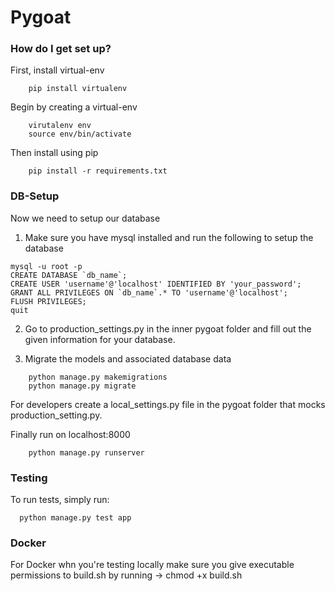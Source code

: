 # Pygoat #



### How do I get set up? ###

First, install virtual-env
```
    pip install virtualenv
```

Begin by creating a virtual-env
```
    virutalenv env
    source env/bin/activate
```

Then install using pip
```
    pip install -r requirements.txt
```

### DB-Setup ###

Now we need to setup our database

1. Make sure you have mysql installed and run the following to
setup the database

```
mysql -u root -p
CREATE DATABASE `db_name`;
CREATE USER 'username'@'localhost' IDENTIFIED BY 'your_password';
GRANT ALL PRIVILEGES ON `db_name`.* TO 'username'@'localhost';
FLUSH PRIVILEGES;
quit
```

2. Go to production_settings.py in the inner pygoat folder and fill out the given information
   for your database.

3. Migrate the models and associated database data

```
    python manage.py makemigrations
    python manage.py migrate
   ```
For developers create a local_settings.py file in the pygoat folder
that mocks production_setting.py.

Finally run on localhost:8000
```
    python manage.py runserver
```

### Testing ###
To run tests, simply run:
```
  python manage.py test app
```

### Docker ###
For Docker whn you're testing locally make sure you give executable
permissions to build.sh by running -> chmod +x build.sh